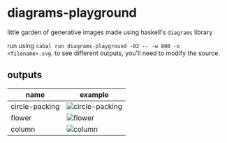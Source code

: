# diagrams-playground

little garden of generative images made using haskell's `diagrams` library

run using `cabal run diagrams-playground -02 -- -w 800 -o <filename>.svg`.
to see different outputs, you'll need to modify the source.

## outputs

| name           | example                                                                                            |
| -------------- | -------------------------------------------------------------------------------------------------- |
| circle-packing | ![circle-packing](https://github.com/user-attachments/assets/92a1a54f-d82d-4441-94d7-ef39035d3ee5) |
| flower         | ![flower](https://github.com/user-attachments/assets/62a51ec4-8370-48ae-a2c9-49e8b628a0c4)         |
| column | ![column](https://github.com/user-attachments/assets/0634bf2e-a534-4f39-a128-d6f5d2530559) |
